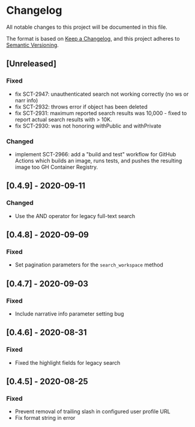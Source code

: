 # Changelog
All notable changes to this project will be documented in this file.

The format is based on [Keep a Changelog](https://keepachangelog.com/en/1.0.0/),
and this project adheres to [Semantic Versioning](https://semver.org/spec/v2.0.0.html).

## [Unreleased]
### Fixed
- fix SCT-2947: unauthenticated search not working correctly (no ws or narr info)
- fix SCT-2932: throws error if object has been deleted
- fix SCT-2931: maximum reported search results was 10,000 - fixed to report actual search results with > 10K.
- fix SCT-2930: was not honoring withPublic and withPrivate

### Changed
- implement SCT-2966: add a "build and test" workflow for GitHub Actions which builds an image, runs tests, and pushes the resulting image too GH Container Registry.

## [0.4.9] - 2020-09-11
### Changed
- Use the AND operator for legacy full-text search

## [0.4.8] - 2020-09-09
### Fixed
- Set pagination parameters for the `search_workspace` method

## [0.4.7] - 2020-09-03
### Fixed
- Include narrative info parameter setting bug

## [0.4.6] - 2020-08-31
### Fixed
- Fixed the highlight fields for legacy search

## [0.4.5] - 2020-08-25
### Fixed
- Prevent removal of trailing slash in configured user profile URL
- Fix format string in error
